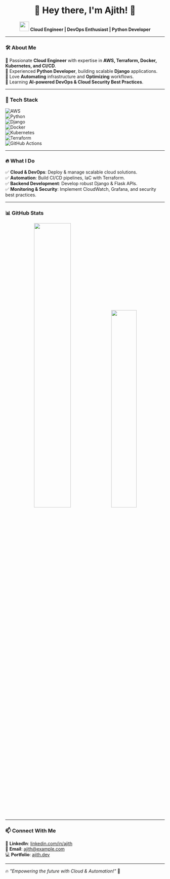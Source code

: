 <h1 align="center">🚀 Hey there, I'm Ajith! 👋</h1>

<p align="center">
  <img src="https://media.giphy.com/media/hvRJCLFzcasrR4ia7z/giphy.gif" width="30px"/>
  <b>Cloud Engineer | DevOps Enthusiast | Python Developer</b>
</p>

---

### 🛠 About Me  
🔹 Passionate **Cloud Engineer** with expertise in **AWS, Terraform, Docker, Kubernetes, and CI/CD**.  
🔹 Experienced **Python Developer**, building scalable **Django** applications.  
🔹 Love **Automating** infrastructure and **Optimizing** workflows.  
🔹 Learning **AI-powered DevOps & Cloud Security Best Practices**.  

---

### 🚀 Tech Stack  
![AWS](https://img.shields.io/badge/AWS-232F3E?style=for-the-badge&logo=amazon-aws&logoColor=white)  
![Python](https://img.shields.io/badge/Python-3776AB?style=for-the-badge&logo=python&logoColor=white)  
![Django](https://img.shields.io/badge/Django-092E20?style=for-the-badge&logo=django&logoColor=white)  
![Docker](https://img.shields.io/badge/Docker-2496ED?style=for-the-badge&logo=docker&logoColor=white)  
![Kubernetes](https://img.shields.io/badge/Kubernetes-326CE5?style=for-the-badge&logo=kubernetes&logoColor=white)  
![Terraform](https://img.shields.io/badge/Terraform-7B42BC?style=for-the-badge&logo=terraform&logoColor=white)  
![GitHub Actions](https://img.shields.io/badge/GitHub_Actions-2088FF?style=for-the-badge&logo=github-actions&logoColor=white)  

---

### 🔥 What I Do  
✅ **Cloud & DevOps**: Deploy & manage scalable cloud solutions.  
✅ **Automation**: Build CI/CD pipelines, IaC with Terraform.  
✅ **Backend Development**: Develop robust Django & Flask APIs.  
✅ **Monitoring & Security**: Implement CloudWatch, Grafana, and security best practices.  

---

### 📊 GitHub Stats  
<p align="center">
  <img src="https://github-readme-streak-stats.herokuapp.com?user=ajith&theme=radical&hide_border=true" width="48%">
  <img src="https://github-readme-stats.vercel.app/api/top-langs/?username=ajith&layout=compact&theme=radical&hide_border=true" width="40%">
</p>

---

### 📫 Connect With Me  
💼 **LinkedIn**: [linkedin.com/in/ajith](https://linkedin.com/in/ajith)  
📧 **Email**: [ajith@example.com](mailto:ajith@example.com)  
💻 **Portfolio**: [ajith.dev](https://ajith.dev)  

---

🔥 *"Empowering the future with Cloud & Automation!"* 🚀
